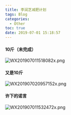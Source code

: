 ```yaml
---
title: 李润芝减肥计划
tags: Blog
categories:
  - Other
toc: true
date: 2019-07-01 15:18:57
---
```


#### 10斤（未完成）

![WX201907011518082x.png](http://images.javayuan.cn/FkPDDmY_BEyPfsFvtcd-VKlhMEUT)

#### 又是10斤

![WX201907020957152x.png](http://images.javayuan.cn/FuaPRagWN-6QvAmYvOJwjOV7EsaK)

#### 许下的诺言

![WX201907011532472x.png](http://images.javayuan.cn/FhyC_0gs4P9CtQ87qiHPjHCdFcR0)